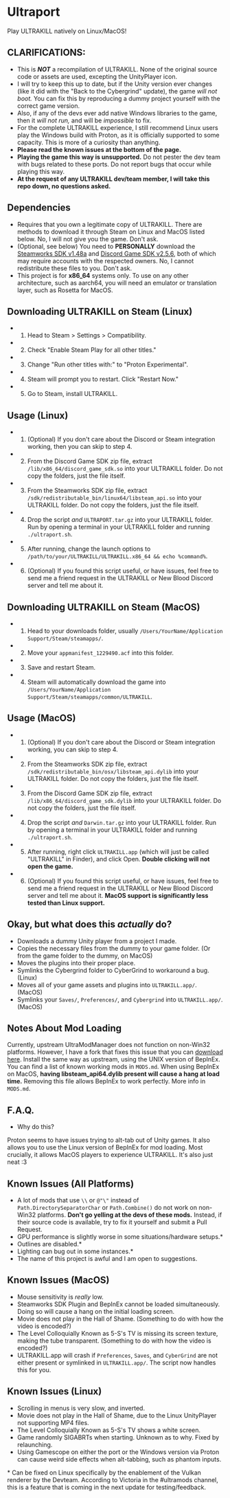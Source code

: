 # Ultraport
Play ULTRAKILL natively on Linux/MacOS!

## CLARIFICATIONS:
* This is ***NOT*** a recompilation of ULTRAKILL. None of the original source code or assets are used, excepting the UnityPlayer icon.
* I will try to keep this up to date, but if the Unity version ever changes (like it did with the "Back to the Cybergrind" update), the game *will not boot.* You can fix this by reproducing a dummy project yourself with the correct game version.
* Also, if any of the devs ever add native Windows libraries to the game, then it *will not run,* and will be *impossible* to fix.
* For the complete ULTRAKILL experience, I still recommend Linux users play the Windows build with Proton, as it is officially supported to some capacity. This is more of a curiosity than anything.
* **Please read the known issues at the bottom of the page.**
* **Playing the game this way is unsupported.** Do not pester the dev team with bugs related to these ports. Do not report bugs that occur while playing this way.
* **At the request of any ULTRAKILL dev/team member, I will take this repo down, no questions asked.**

## Dependencies
* Requires that you own a legitimate copy of ULTRAKILL. There are methods to download it through Steam on Linux and MacOS listed below. No, I will not give you the game. Don't ask.
* (Optional, see below) You need to **PERSONALLY** download the [Steamworks SDK v1.48a](https://partner.steamgames.com/downloads/list) and [Discord Game SDK v2.5.6](https://discord.com/developers/docs/game-sdk/sdk-starter-guide), both of which may require accounts with the respected owners. No, I cannot redistribute these files to you. Don't ask.
* This project is for **x86_64** systems only. To use on any other architecture, such as aarch64, you will need an emulator or translation layer, such as Rosetta for MacOS.


## Downloading ULTRAKILL on Steam (Linux)
* 1. Head to Steam > Settings > Compatibility.
* 2. Check "Enable Steam Play for all other titles."
* 3. Change "Run other titles with:" to "Proton Experimental".
* 4. Steam will prompt you to restart. Click "Restart Now."
* 5. Go to Steam, install ULTRAKILL.

## Usage (Linux)
* 1. (Optional) If you don't care about the Discord or Steam integration working, then you can skip to step 4.
* 2. From the Discord Game SDK zip file, extract `/lib/x86_64/discord_game_sdk.so` into your ULTRAKILL folder. Do not copy the folders, just the file itself.
* 3. From the Steamworks SDK zip file, extract `/sdk/redistributable_bin/linux64/libsteam_api.so` into your ULTRAKILL folder. Do not copy the folders, just the file itself.
* 4. Drop the script *and* `ULTRAPORT.tar.gz` into your ULTRAKILL folder. Run by opening a terminal in your ULTRAKILL folder and running `./ultraport.sh`.
* 5. After running, change the launch options to `/path/to/your/ULTRAKILL/ULTRAKILL.x86_64 && echo %command%`.
* 6. (Optional) If you found this script useful, or have issues, feel free to send me a friend request in the ULTRAKILL or New Blood Discord server and tell me about it.

## Downloading ULTRAKILL on Steam (MacOS)
* 1. Head to your downloads folder, usually `/Users/YourName/Application Support/Steam/steamapps/`.
* 2. Move your `appmanifest_1229490.acf` into this folder.
* 3. Save and restart Steam.
* 4. Steam will automatically download the game into `/Users/YourName/Application Support/Steam/steamapps/common/ULTRAKILL`.

## Usage (MacOS)
* 1. (Optional) If you don't care about the Discord or Steam integration working, you can skip to step 4.
* 2. From the Steamworks SDK zip file, extract `/sdk/redistributable_bin/osx/libsteam_api.dylib` into your ULTRAKILL folder. Do not copy the folders, just the file itself.
* 3. From the Discord Game SDK zip file, extract `/lib/x86_64/discord_game_sdk.dylib` into your ULTRAKILL folder. Do not copy the folders, just the file itself.
* 4. Drop the script *and* `Darwin.tar.gz` into your ULTRAKILL folder. Run by opening a terminal in your ULTRAKILL folder and running `./ultraport.sh`.
* 5. After running, right click `ULTRAKILL.app` (which will just be called "ULTRAKILL" in Finder), and click Open. **Double clicking will not open the game.**
* 6. (Optional) If you found this script useful, or have issues, feel free to send me a friend request in the ULTRAKILL or New Blood Discord server and tell me about it. **MacOS support is significantly less tested than Linux support.**

## Okay, but what does this *actually* do?
* Downloads a dummy Unity player from a project I made.
* Copies the necessary files from the dummy to your game folder. (Or from the game folder to the dummy, on MacOS)
* Moves the plugins into their proper place.
* Symlinks the Cybergrind folder to CyberGrind to workaround a bug. (Linux)
* Moves all of your game assets and plugins into `ULTRAKILL.app/`. (MacOS)
* Symlinks your `Saves/`, `Preferences/`, and `Cybergrind` into `ULTRAKILL.app/`. (MacOS)

## Notes About Mod Loading
Currently, upstream UltraModManager does not function on non-Win32 platforms. However, I have a fork that fixes this issue that you can [download here](https://github.com/coatlessali/ultra-mod-manager/releases/tag/v0.5.5-UNIX). Install the same way as upstream, using the UNIX version of BepInEx. You can find a list of known working mods in `MODS.md`. When using BepInEx on MacOS, **having libsteam_api64.dylib present will cause a hang at load time.** Removing this file allows BepInEx to work perfectly. More info in `MODS.md`.

## F.A.Q.
* Why do this?

Proton seems to have issues trying to alt-tab out of Unity games. It also allows you to use the Linux version of BepInEx for mod loading. Most crucially, it allows MacOS players to experience ULTRAKILL. It's also just neat :3

## Known Issues (All Platforms)
* A lot of mods that use `\\` or `@"\"` instead of `Path.DirectorySeparatorChar` or `Path.Combine()` do not work on non-Win32 platforms. **Don't go yelling at the devs of these mods.** Instead, if their source code is available, try to fix it yourself and submit a Pull Request.
* GPU performance is slightly worse in some situations/hardware setups.\*
* Outlines are disabled.\*
* Lighting can bug out in some instances.\*
* The name of this project is awful and I am open to suggestions.

## Known Issues (MacOS)
* Mouse sensitivity is *really* low.
* Steamworks SDK Plugin and BepInEx cannot be loaded simultaneously. Doing so will cause a hang on the initial loading screen.
* Movie does not play in the Hall of Shame. (Something to do with how the video is encoded?)
* The Level Colloquially Known as 5-S's TV is missing its screen texture, making the tube transparent. (Something to do with how the video is encoded?)
* ULTRAKILL.app will crash if `Preferences`, `Saves`, and `CyberGrind` are not either present or symlinked in `ULTRAKILL.app/`. The script now handles this for you.

## Known Issues (Linux)
* Scrolling in menus is very slow, and inverted.
* Movie does not play in the Hall of Shame, due to the Linux UnityPlayer not supporting MP4 files.
* The Level Colloquially Known as 5-S's TV shows a white screen.
* Game randomly SIGABRTs when starting. Unknown as to why. Fixed by relaunching.
* Using Gamescope on either the port or the Windows version via Proton can cause weird side effects when alt-tabbing, such as phantom inputs.

\* Can be fixed on Linux specifically by the enablement of the Vulkan renderer by the Devteam. According to Victoria in the #ultramods channel, this is a feature that is coming in the next update for testing/feedback.
